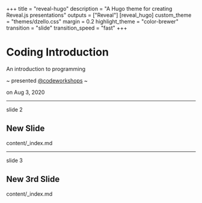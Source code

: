 +++
title = "reveal-hugo"
description = "A Hugo theme for creating Reveal.js presentations"
outputs = ["Reveal"]
[reveal_hugo]
custom_theme = "themes/dzello.css"
margin = 0.2
highlight_theme = "color-brewer"
transition = "slide"
transition_speed = "fast"
+++

# Coding Introduction

An introduction to programming

~ presented [@codeworkshops](https://codeworkshops.com/) ~

on Aug 3, 2020

---

slide 2

## New Slide

content/_index.md 

---

slide 3

## New 3rd Slide

content/_index.md 

